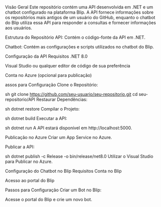 Visão Geral
Este repositório contém uma API desenvolvida em .NET e um chatbot configurado na plataforma Blip. A API fornece informações sobre os repositórios mais antigos de um usuário do GitHub, enquanto o chatbot do Blip utiliza essa API para responder a consultas e fornecer informações aos usuários.

Estrutura do Repositório
API: Contém o código-fonte da API em .NET.

Chatbot: Contém as configurações e scripts utilizados no chatbot do Blip.

Configuração da API
Requisitos
.NET 8.0

Visual Studio ou qualquer editor de código de sua preferência

Conta no Azure (opcional para publicação)

assos para Configuração
Clone o Repositório:

sh
git clone https://github.com/seu-usuario/seu-repositorio.git
cd seu-repositorio/API
Restaurar Dependências:

sh
dotnet restore
Compilar o Projeto:

sh
dotnet build
Executar a API:

sh
dotnet run
A API estará disponível em http://localhost:5000.

Publicação no Azure
Criar um App Service no Azure.

Publicar a API:

sh
dotnet publish -c Release -o bin/release/net8.0
Utilizar o Visual Studio para Publicar no Azure.

Configuração do Chatbot no Blip
Requisitos
Conta no Blip

Acesso ao portal do Blip

Passos para Configuração
Criar um Bot no Blip:

Acesse o portal do Blip e crie um novo bot.
